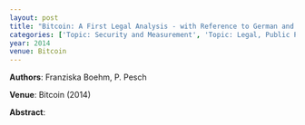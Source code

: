 ```yaml
---
layout: post
title: "Bitcoin: A First Legal Analysis - with Reference to German and American Law"
categories: ['Topic: Security and Measurement', 'Topic: Legal, Public Policy and Governance', '2014', 'Venue: Bitcoin']
year: 2014
venue: Bitcoin
---
```

**Authors**: Franziska Boehm, P. Pesch

**Venue**: Bitcoin (2014)

**Abstract**: 
